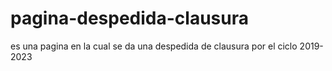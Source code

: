 # pagina-despedida-clausura
es una pagina en la cual se da una despedida de clausura por el ciclo 2019-2023 
